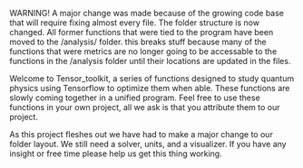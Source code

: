 WARNING! 
A major change was made because of the growing code base that will require fixing almost every file. The folder structure is now changed. All former functions that were tied to the program have been moved to the /analysis/ folder.
this breaks stuff because many of the functions that were metrics are no longer going to be accessable to the functions in the /analysis folder until their locations are updated in the files. 

Welcome to Tensor_toolkit, a series of functions designed to study quantum physics using Tensorflow to optimize them when able. These functions are slowly coming together in a unified program. 
Feel free to use these functions in your own project, all we ask is that you attribute them to our project.

As this project fleshes out we have had to make a major change to our folder layout. We still need a solver, units, and a visualizer. If you have any insight or free time please help us get this thing working.
